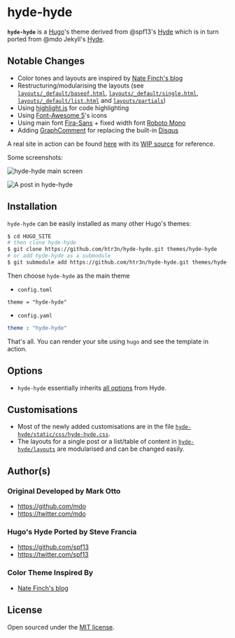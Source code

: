 # hyde-hyde

__`hyde-hyde`__ is a [Hugo](https://gohugo.io)'s theme derived from @spf13's [Hyde](https://github.com/spf13/hyde.git) which is in turn ported from @mdo Jekyll's [Hyde](https://github.com/poole/hyde). 

## Notable Changes
* Color tones and layouts are inspired by [Nate Finch's blog](https://npf.io)
* Restructuring/modularising the layouts (see [`layouts/_default/baseof.html`](https://github.com/htr3n/hyde-hyde/blob/master/layouts/_default/baseof.html), [`layouts/_default/single.html`](https://github.com/htr3n/hyde-hyde/blob/master/layouts/_default/single.html), [`layouts/_default/list.html`](https://github.com/htr3n/hyde-hyde/blob/master/layouts/_default/list.html) and [`layouts/partials`](https://github.com/htr3n/hyde-hyde/blob/master/layouts/partials/))
* Using [highlight.js](https://highlightjs.org) for code highlighting
* Using [Font-Awesome 5](https://fontawesome.com)'s icons
* Using main font [Fira-Sans](https://fonts.google.com/specimen/Fira+Sans) + fixed width font [Roboto Mono](https://fonts.google.com/specimen/Roboto+Mono)
* Adding [GraphComment](https://graphcomment.com) for replacing the built-in [Disqus](https://disqus.com)

A real site in action can be found [here](https://htr3n.github.io) with its [WIP source](https://github.com/htr3n/htr3n-blog) for reference.

Some screenshots:

![hyde-hyde main screen](https://github.com/htr3n/hyde-hyde/blob/master/images/main.png)

![A post in hyde-hyde](https://github.com/htr3n/hyde-hyde/blob/master/images/post.png)

## Installation

`hyde-hyde` can be easily installed as many other Hugo's themes:

```sh
$ cd HUGO_SITE
# then clone hyde-hyde
$ git clone https://github.com/htr3n/hyde-hyde.git themes/hyde-hyde
# or add hyde-hyde as a submodule
$ git submodule add https://github.com/htr3n/hyde-hyde.git themes/hyde-hyde
```

Then choose `hyde-hyde` as the main theme

* `config.toml` 

```tomp
theme = "hyde-hyde"
```

* `config.yaml`

```yaml
theme : "hyde-hyde"
```

That's all. You can render your site using `hugo` and see the template in action.

## Options

* `hyde-hyde` essentially inherits [all options](https://github.com/spf13/hyde#options) from Hyde.

## Customisations

* Most of the newly added customisations are in the file [`hyde-hyde/static/css/hyde-hyde.css`](https://github.com/htr3n/hyde-hyde/blob/master/static/css/hyde-hyde.css).
* The layouts for a single post or a list/table of content in [`hyde-hyde/layouts`](https://github.com/htr3n/hyde-hyde/blob/master/layouts) are modularised and can be changed easily.

## Author(s)

### Original Developed by Mark Otto

- <https://github.com/mdo>
- <https://twitter.com/mdo>

### Hugo's Hyde Ported by Steve Francia
- <https://github.com/spf13>
- <https://twitter.com/spf13>

### Color Theme Inspired By

* [Nate Finch's blog](https://npf.io)

## License

Open sourced under the [MIT license](LICENSE.md).
